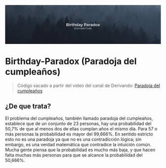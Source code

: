 <img align="center" src="https://github.com/JSisques/Birthday-Paradox/blob/master/img/Banner.png"/>

# Birthday-Paradox (Paradoja del cumpleaños)
>Código sacado a partir del video del canal de Derivando: [Paradoja del cumpleaños](https://www.youtube.com/watch?v=7uzx6D_0V7M&amp;t=118s&amp;ab_channel=Derivando)

## ¿De que trata?
El problema del cumpleaños, también llamado paradoja del cumpleaños, establece que de un conjunto de 23 personas, hay una probabilidad del 50,7% de que al menos dos de ellas cumplan años el mismo día. Para 57 o más personas la probabilidad es mayor del 99,666%. En sentido estricto esto no es una paradoja ya que no es una contradicción lógica; sin embargo, es una verdad matemática que contradice la intuición común. Mucha gente piensa que la probabilidad es mucho más baja, y que hacen falta muchas más personas para que se alcance la probabilidad del 50,666%.

